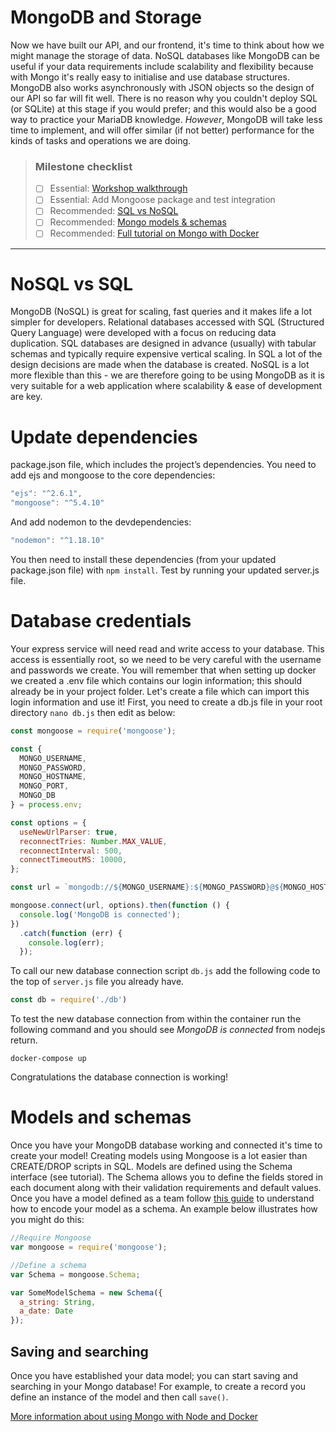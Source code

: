 # MongoDB and Storage

Now we have built our API, and our frontend, it's time to think about how we might manage the
storage of data. NoSQL databases like MongoDB can be useful if your data requirements include
scalability and flexibility because with Mongo it's really easy to initialise and use database
structures. MongoDB also works asynchronously with JSON objects so the design of our API so far will
fit well. There is no reason why you couldn't deploy SQL (or SQLite) at this stage if you would
prefer; and this would also be a good way to practice your MariaDB knowledge. *However*, MongoDB
will take less time to implement, and will offer similar (if not better) performance for the kinds
of tasks and operations we are doing.

> ### Milestone checklist
> - [ ] Essential: [Workshop walkthrough](videos/7.ogg)
> - [ ] Essential: Add Mongoose package and test integration
> - [ ] Recommended: [SQL vs NoSQL](https://www.youtube.com/watch?v=XLveJr2Pst8)
> - [ ] Recommended: [Mongo models & schemas](https://developer.mozilla.org/en-US/docs/Learn/Server-side/Express_Nodejs/mongoose)
> - [ ] Recommended: [Full tutorial on Mongo with Docker](https://www.digitalocean.com/community/tutorials/containerizing-a-node-js-application-for-development-with-docker-compose)
***

# NoSQL vs SQL

MongoDB (NoSQL) is great for scaling, fast queries and it makes life a lot simpler for developers.
Relational databases accessed with SQL (Structured Query Language) were developed with a focus on
reducing data duplication. SQL databases are designed in advance (usually) with tabular schemas and
typically require expensive vertical scaling. In SQL a lot of the design decisions are made when the
database is created. NoSQL is a lot more flexible than this - we are therefore going to be using
MongoDB as it is very suitable for a web application where scalability & ease of development are
key.

# Update dependencies

package.json file, which includes the project’s dependencies. You need to add ejs and mongoose to
the core dependencies:

```js
"ejs": "^2.6.1",
"mongoose": "^5.4.10"
```

And add nodemon to the devdependencies:

```js
"nodemon": "^1.18.10"
```

You then need to install these dependencies (from your updated package.json file)
with ```npm install```. Test by running your updated server.js file.

# Database credentials

Your express service will need read and write access to your database. This access is essentially
root, so we need to be very careful with the username and passwords we create. You will remember that
when setting up docker we created a .env file which contains our login information; this should
already be in your project folder. Let's create a file which can import this login information and
use it! First, you need to create a db.js file in your root directory ```nano db.js``` then edit as
below:

```js
const mongoose = require('mongoose');

const {
  MONGO_USERNAME,
  MONGO_PASSWORD,
  MONGO_HOSTNAME,
  MONGO_PORT,
  MONGO_DB
} = process.env;

const options = {
  useNewUrlParser: true,
  reconnectTries: Number.MAX_VALUE,
  reconnectInterval: 500,
  connectTimeoutMS: 10000,
};

const url = `mongodb://${MONGO_USERNAME}:${MONGO_PASSWORD}@${MONGO_HOSTNAME}:${MONGO_PORT}/${MONGO_DB}?authSource=admin`;

mongoose.connect(url, options).then(function () {
  console.log('MongoDB is connected');
})
  .catch(function (err) {
    console.log(err);
  });
```

To call our new database connection script `db.js` add the following code to the top of `server.js`
file you already have.
```js
const db = require('./db')
```

To test the new database connection from within the container run the following command and you 
should see *MongoDB is connected* from nodejs return.
```shell
docker-compose up
```


Congratulations the database connection is working!

# Models and schemas

Once you have your MongoDB database working and connected it's time to create your model! Creating
models using Mongoose is a lot easier than CREATE/DROP scripts in SQL. Models are defined using the
Schema interface (see tutorial). The Schema allows you to define the fields stored in each document
along with their validation requirements and default values. Once you have a model defined as a team
follow [this guide](https://developer.mozilla.org/en-US/docs/Learn/Server-side/Express_Nodejs/mongoose)
to understand how to encode your model as a schema. An example below illustrates how you might do
this:

```js
//Require Mongoose
var mongoose = require('mongoose');

//Define a schema
var Schema = mongoose.Schema;

var SomeModelSchema = new Schema({
  a_string: String,
  a_date: Date
});

```

## Saving and searching

Once you have established your data model; you can start saving and searching in your Mongo
database! For example, to create a record you define an instance of the model and then
call `save()`.

[More information about using Mongo with Node and Docker](https://www.digitalocean.com/community/tutorials/containerizing-a-node-js-application-for-development-with-docker-compose)
